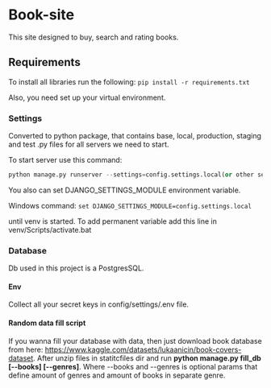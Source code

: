 # Book-site
This site designed to buy, search and rating books.

## Requirements
To install all libraries run the following:
`pip install -r requirements.txt`

Also, you need set up your virtual environment.

### Settings
Converted to python package, that contains base, local, production, staging and
test .py files for all servers we need to start.

To start server use this command:
```python
python manage.py runserver --settings=config.settings.local(or other server we need)
```

You also can set DJANGO_SETTINGS_MODULE environment variable.

Windows command: `set DJANGO_SETTINGS_MODULE=config.settings.local`

until venv is started. To add permanent variable add this line in venv/Scripts/activate.bat
### Database
Db used in this project is a PostgresSQL.

#### Env
Collect all your secret keys in config/settings/.env file.

#### Random data fill script
If you wanna fill your database with data, then just download book database from here: https://www.kaggle.com/datasets/lukaanicin/book-covers-dataset.
After unzip files in statitcfiles dir and run __python manage.py fill_db [--books] [--genres]__. Where --books and --genres is optional params that
define amount of genres and amount of books in separate genre.
